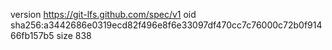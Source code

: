 version https://git-lfs.github.com/spec/v1
oid sha256:a3442686e0319ecd82f496e8f6e33097df470cc7c76000c72b0f91466fb157b5
size 838
